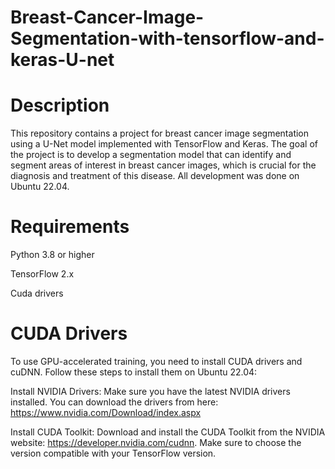 # Breast-Cancer-Image-Segmentation-with-tensorflow-and-keras-U-net


# Description
This repository contains a project for breast cancer image segmentation using a U-Net model implemented with TensorFlow and Keras. The goal of the project is to develop a segmentation model that can identify and segment areas of interest in breast cancer images, which is crucial for the diagnosis and treatment of this disease. All development was done on Ubuntu 22.04.


# Requirements
Python 3.8 or higher


TensorFlow 2.x


Cuda drivers

# CUDA Drivers
To use GPU-accelerated training, you need to install CUDA drivers and cuDNN. Follow these steps to install them on Ubuntu 22.04:

Install NVIDIA Drivers: Make sure you have the latest NVIDIA drivers installed. You can download the drivers from here: https://www.nvidia.com/Download/index.aspx

Install CUDA Toolkit: Download and install the CUDA Toolkit from the NVIDIA website: https://developer.nvidia.com/cudnn. 
Make sure to choose the version compatible with your TensorFlow version.




